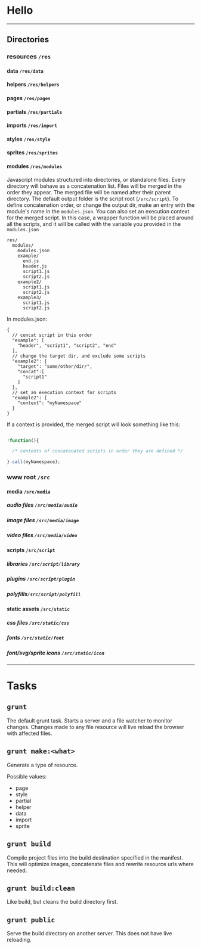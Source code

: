 Hello
=====


----

## Directories

### resources `/res`

#### data `/res/data`

#### helpers `/res/helpers`

#### pages `/res/pages`

#### partials `/res/partials`

#### imports `/res/import`

#### styles `/res/style`

#### sprites `/res/sprites`

#### modules `/res/modules`

Javascript modules structured into directories, or standalone files.
Every directory will behave as a concatenation list.
Files will be merged in the order they appear.
The merged file will be named after their parent directory.
The default output folder is the script root (`/src/script`).
To define concatenation order, or change the output dir,
make an entry with the module's name in the `modules.json`.
You can also set an execution context for the merged script.
In this case, a wrapper function will be placed around all the scripts,
and it will be called with the variable you provided in the `modules.json`

    res/
      modules/
        modules.json
        example/
          end.js
          header.js
          script1.js
          script2.js
        example2/
          script1.js
          script2.js
        example3/
          script1.js
          script2.js

In modules.json:

    {
      // concat script in this order
      "example": [
        "header", "script1", "script2", "end"
      ],
      // change the target dir, and exclude some scripts
      "example2": {
        "target": "some/other/dir/",
        "concat":[
          "script1"
        ]
      },
      // set an execution context for scripts
      "example2": {
        "context": "myNamespace"
      }
    }

If a context is provided, the merged script will look something like this:

```js

!function(){

  /* contents of concatenated scripts in order they are defined */

}.call(myNamespace);

```


### www root `/src`

#### media `/src/media`

##### audio files `/src/media/audio`

##### image files `/src/media/image`

##### video files `/src/media/video`

#### scripts `/src/script`

##### libraries `/src/script/library`

##### plugins `/src/script/plugin`

##### polyfills`/src/script/polyfill`

#### static assets `/src/static`

##### css files `/src/static/css`

##### fonts `/src/static/font`

##### font/svg/sprite icons `/src/static/icon`

----

# Tasks


## `grunt`

The default grunt task.
Starts a server and a file watcher to monitor changes.
Changes made to any file resource will live reload the browser with affected files.

## `grunt make:<what>`

Generate a type of resource.

Possible values:

  - page
  - style
  - partial
  - helper
  - data
  - import
  - sprite

## `grunt build`

Compile project files into the build destination specified in the manifest.
This will optimize images, concatenate files and rewrite resource urls where needed.

## `grunt build:clean`

Like build, but cleans the build directory first.

## `grunt public`

Serve the build directory on another server.
This does not have live reloading.

